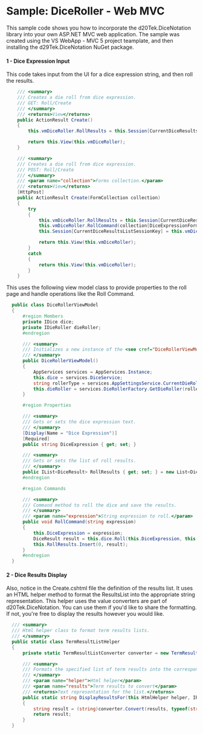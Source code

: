 # Sample: DiceRoller - Web MVC

This sample code shows you how to incorporate the d20Tek.DiceNotation library into your own ASP.NET MVC web application. The sample was created using the VS WebApp - MVC 5 project teamplate, and then installing the d29Tek.DiceNotation NuGet package.

#### 1 - Dice Expression Input

This code takes input from the UI for a dice expression string, and then roll the results.

``` csharp
    /// <summary>
    /// Creates a die roll from dice expression.
    /// GET: Roll/Create
    /// </summary>
    /// <returns>View</returns>
    public ActionResult Create()
    {
        this.vmDiceRoller.RollResults = this.Session[CurrentDiceResultsListSessionKey] as IList<DiceResult> ?? new List<DiceResult>();

        return this.View(this.vmDiceRoller);
    }

    /// <summary>
    /// Creates a die roll from dice expression.
    /// POST: Roll/Create
    /// </summary>
    /// <param name="collection">Forms collection.</param>
    /// <returns>View</returns>
    [HttpPost]
    public ActionResult Create(FormCollection collection)
    {
        try
        {
            this.vmDiceRoller.RollResults = this.Session[CurrentDiceResultsListSessionKey] as IList<DiceResult> ?? new List<DiceResult>();
            this.vmDiceRoller.RollCommand(collection[DiceExpressionFormKey]);
            this.Session[CurrentDiceResultsListSessionKey] = this.vmDiceRoller.RollResults;

            return this.View(this.vmDiceRoller);
        }
        catch
        {
            return this.View(this.vmDiceRoller);
        }
    }
```

This uses the following view model class to provide properties to the roll page and handle operations like the Roll Command.

``` csharp
  public class DiceRollerViewModel
  {
      #region Members
      private IDice dice;
      private IDieRoller dieRoller;
      #endregion

      /// <summary>
      /// Initializes a new instance of the <see cref="DiceRollerViewModel"/> class.
      /// </summary>
      public DiceRollerViewModel()
      {
          AppServices services = AppServices.Instance;
          this.dice = services.DiceService;
          string rollerType = services.AppSettingsService.CurrentDieRollerType;
          this.dieRoller = services.DieRollerFactory.GetDieRoller(rollerType, services.DiceFrequencyTracker);
      }

      #region Properties

      /// <summary>
      /// Gets or sets the dice expression text.
      /// </summary>
      [Display(Name = "Dice Expression")]
      [Required]
      public string DiceExpression { get; set; }

      /// <summary>
      /// Gets or sets the list of roll results.
      /// </summary>
      public IList<DiceResult> RollResults { get; set; } = new List<DiceResult>();
      #endregion

      #region Commands

      /// <summary>
      /// Command method to roll the dice and save the results.
      /// </summary>
      /// <param name="expression">String expression to roll.</param>
      public void RollCommand(string expression)
      {
          this.DiceExpression = expression;
          DiceResult result = this.dice.Roll(this.DiceExpression, this.dieRoller);
          this.RollResults.Insert(0, result);
      }
      #endregion
  }
```

#### 2 - Dice Results Display
Also, notice in the Create.cshtml file the definition of the results list. It uses an HTML helper method to format the ResultsList into the appropriate string representation. This helper uses the value converters are part of d20Tek.DiceNotation. You can use them if you'd like to share the formatting. If not, you're free to display the results however you would like.

```csharp
  /// <summary>
  /// Html helper class to format term results lists.
  /// </summary>
  public static class TermResultListHelper
  {
      private static TermResultListConverter converter = new TermResultListConverter();

      /// <summary>
      /// Formats the specified list of term results into the corresponding text format.
      /// </summary>
      /// <param name="helper">Html helper</param>
      /// <param name="results">Term results to convert</param>
      /// <returns>Text representation for the list.</returns>
      public static string DisplayResultsFor(this HtmlHelper helper, IReadOnlyList<TermResult> results)
      {
          string result = (string)converter.Convert(results, typeof(string), null, "en-us");
          return result;
      }
  }
```
